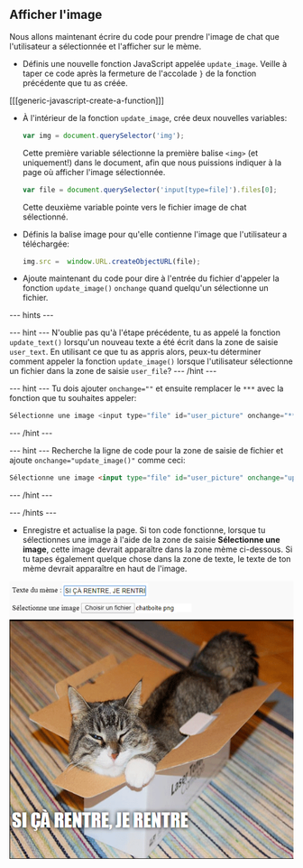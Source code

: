 ## Afficher l'image

Nous allons maintenant écrire du code pour prendre l'image de chat que l'utilisateur a sélectionnée et l'afficher sur le mème.

- Définis une nouvelle fonction JavaScript appelée `update_image`. Veille à taper ce code après la fermeture de l'accolade `}` de la fonction précédente que tu as créée.

[[[generic-javascript-create-a-function]]]

- À l'intérieur de la fonction `update_image`, crée deux nouvelles variables:

    ```javascript
    var img = document.querySelector('img');
    ```

    Cette première variable sélectionne la première balise `<img>` (et uniquement!) dans le document, afin que nous puissions indiquer à la page où afficher l'image sélectionnée.

    ```javascript
    var file = document.querySelector('input[type=file]').files[0];
    ```

    Cette deuxième variable pointe vers le fichier image de chat sélectionné.

- Définis la balise image pour qu'elle contienne l'image que l'utilisateur a téléchargée:

    ```javascript
    img.src =  window.URL.createObjectURL(file);
    ```

- Ajoute maintenant du code pour dire à l'entrée du fichier d'appeler la fonction `update_image()` `onchange` quand quelqu'un sélectionne un fichier.

--- hints ---

--- hint ---
N'oublie pas qu'à l'étape précédente, tu as appelé la fonction `update_text()` lorsqu'un nouveau texte a été écrit dans la zone de saisie `user_text`. En utilisant ce que tu as appris alors, peux-tu déterminer comment appeler la fonction `update_image()` lorsque l'utilisateur sélectionne un fichier dans la zone de saisie `user_file`?
--- /hint ---

--- hint ---
Tu dois ajouter `onchange=""` et ensuite remplacer le `***` avec la fonction que tu souhaites appeler:
```javascript
Sélectionne une image <input type="file" id="user_picture" onchange="***">
```
--- /hint ---

--- hint ---
Recherche la ligne de code pour la zone de saisie de fichier et ajoute `onchange="update_image()"` comme ceci:
```html
Sélectionne une image <input type="file" id="user_picture" onchange="update_image()">
```

--- /hint ---

--- /hints ---

- Enregistre et actualise la page. Si ton code fonctionne, lorsque tu sélectionnes une image à l'aide de la zone de saisie **Sélectionne une image**, cette image devrait apparaître dans la zone mème ci-dessous. Si tu tapes également quelque chose dans la zone de texte, le texte de ton mème devrait apparaître en haut de l'image.

![Mème terminé](images/finished-meme.png)
